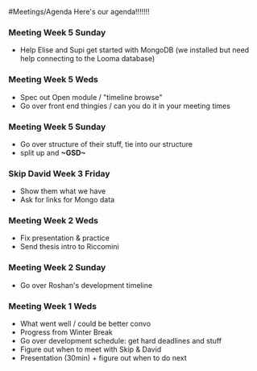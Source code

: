 #Meetings/Agenda
Here's our agenda!!!!!!!

### Meeting Week 5 Sunday
* Help Elise and Supi get started with MongoDB (we installed but need help connecting to the Looma database)

### Meeting Week 5 Weds
* Spec out Open module / "timeline browse"
* Go over front end thingies / can you do it in your meeting times

### Meeting Week 5 Sunday
* Go over structure of their stuff, tie into our structure
* split up and **~GSD~**

### Skip David Week 3 Friday
* Show them what we have
* Ask for links for Mongo data

### Meeting Week 2 Weds
* Fix presentation & practice
* Send thesis intro to Riccomini

### Meeting Week 2 Sunday
* Go over Roshan's development timeline

### Meeting Week 1 Weds
* What went well / could be better convo
* Progress from Winter Break
* Go over development schedule: get hard deadlines and stuff
* Figure out when to meet with Skip & David
* Presentation (30min) + figure out when to do next
